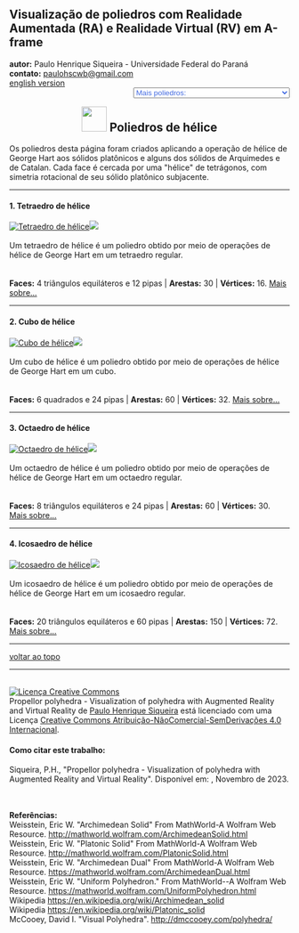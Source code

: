 <link rel="stylesheet" href="../../scripts/style.css">
<link rel="icon" type="image/png" href="../vr/salas/imagens/icone.png">
<h2>Visualização de poliedros com Realidade Aumentada (RA) e Realidade Virtual (RV) em A-frame</h2>
<b>autor:</b> Paulo Henrique Siqueira - Universidade Federal do Paraná
<br><b>contato:</b> <a href="#"> paulohscwb@gmail.com </a>
<br><a href="https://paulohscwb.github.io/polyhedra2/propellor/">english version</a>
<form style="margin: 0 auto; float:right; text-align:right; width:100%; margin-bottom:15px;">
	<select id="url" onchange="urlHandler(this.value)" style="color:royalblue;">
		<option disabled selected>Mais poliedros:</option>
		<option value="../../ArchimedeanCatalanHulls/pt-br/">Cascos convexos de Arquimedes e Catalan</option>
		<option value="../../fractalplatonic/pt-br/">Fractais dos poliedros de Platão</option>
		<option value="../../fractalnonconvex/pt-br/">Fractais dos poliedros não convexos</option>
		<option value="../../fractalarchimedean/pt-br/">Fractais dos poliedros de Arquimedes</option>
		<option value="../../chamfered/pt-br/">Poliedros chanfrados</option>
		<option disabled value="../../propellor/pt-br/">Poliedros de hélice</option>
	</select>
</form>
<script>
function urlHandler(value) {                               
    window.location.assign(`${value}`);
}
</script>

<p id="p1"></p>
  <h2 align="center"><img src="../vr/salas/imagens/icone.png" style="margin-bottom:-10px" width="45"> Poliedros de hélice</h2>
  Os poliedros desta página foram criados aplicando a operação de hélice de George Hart aos sólidos platônicos e alguns dos sólidos de Arquimedes e de Catalan. Cada face é cercada por uma "hélice" de tetrágonos, com simetria rotacional de seu sólido platônico subjacente.
 <hr>
<!-- <p align="center"><a href="#ra">Realidade Aumentada</a><span>&nbsp;&nbsp;|&nbsp;&nbsp;</span><a href="#m3d">Modelos 3D</a><span>&nbsp;&nbsp;|&nbsp;&nbsp;</span><a href="../../pt-br/">Página Inicial</a></p>
<hr>
 <h3 align="center">Sala imersiva</h3>
  <div class="embed-container"><iframe width="100%" src="../sala.htm" title="Sala Imersiva dos Poliedros chanfrados" frameborder="0" loading="lazy"></iframe></div>
  <p align="center"><img align="middle" src="../../../geometria-descritiva/videos/chamfered.gif" style="max-width: 47%; border-radius:5px; margin-right:10px" loading="lazy" alt="Sala Imersiva de RV para os Poliedros chanfrados"/><a href="../sala.htm" target="_blank">&#x1f517; link da sala</a></p>
  <hr>
  <h3 id="ra" align="center">Realidade Aumentada</h3>
  Para visualizar os poliedros chanfrados em RA, visite a página:
<p align="center"><a href="../ra.html" class="raAR" target="_blank">https://paulohscwb.github.io/polyhedra2/chamfered/ra.html</a></p> 
com qualquer navegador com um dispositivo de webcam (smartphone, tablet ou notebook).
<br>O acesso às páginas de RV é feito clicando no círculo azul que aparece em cima de cada marcador.
<p align="center"><img style="border-radius:7px;" alt="Realidade Aumentada para fractais de poliedros" src="../ar/example.jpg" width="85%"></p>
<p align="center"><img src="../ar/fractalarchimedean.gif" alt="Realidade Aumentada para fractais de poliedros" style="max-width: 92%; border-radius:5px;" loading="lazy"/></p>
<hr>
<h3 id="m3d" align="center">Modelos 3D</h3>
<!-- <iframe width="560" height="315" style="max-width:100%" src="https://www.youtube.com/embed/videoseries?list=PLy0I_lGW8HxU-mneUmSsccpRAAwbErHFq" title="YouTube video player" frameborder="0" allow="accelerometer; autoplay; clipboard-write; encrypted-media; gyroscope; picture-in-picture; web-share" allowfullscreen></iframe> -->
<h4>1. Tetraedro de hélice</h4>
<a href="../vr/PropellorTetrahedron.htm" target="_blank" title="modelo 3D" class="fotoA"><img src="../ar/62A.png" class="foto" alt="Tetraedro de hélice"></a><img src="../ar/62.png" class="qr">
 <br><br>Um tetraedro de hélice é um poliedro obtido por meio de operações de hélice de George Hart em um tetraedro regular. 
 <br><br><br><b>Faces:</b> 4 triângulos equiláteros e 12 pipas | <b>Arestas:</b> 30 | <b>Vértices:</b> 16. <a href="http://dmccooey.com/polyhedra/Propellor.html" target="_blank">Mais sobre...</a>
 <br><a href="../ra.html" class="raAR" title="Realidade aumentada" target="_blank"></a>
<hr>
<h4>2. Cubo de hélice</h4>
<a href="../vr/PropellorCube.htm" target="_blank" title="modelo 3D" class="fotoA"><img src="../ar/63A.png" class="foto" alt="Cubo de hélice"></a><img src="../ar/63.png" class="qr">
 <br><br>Um cubo de hélice é um poliedro obtido por meio de operações de hélice de George Hart em um cubo. 
 <br><br><br><b>Faces:</b> 6 quadrados e 24 pipas | <b>Arestas:</b> 60 | <b>Vértices:</b> 32. <a href="http://dmccooey.com/polyhedra/Propellor.html" target="_blank">Mais sobre...</a>
 <br><a href="../ra.html" class="raAR" title="Realidade aumentada" target="_blank"></a>
<hr>
<h4>3. Octaedro de hélice</h4>
<a href="../vr/PropellorOctahedron.htm" target="_blank" title="modelo 3D" class="fotoA"><img src="../ar/64A.png" class="foto" alt="Octaedro de hélice"></a><img src="../ar/64.png" class="qr">
 <br><br>Um octaedro de hélice é um poliedro obtido por meio de operações de hélice de George Hart em um octaedro regular. 
 <br><br><br><b>Faces:</b> 8 triângulos equiláteros e 24 pipas | <b>Arestas:</b> 60 | <b>Vértices:</b> 30. <a href="http://dmccooey.com/polyhedra/Propellor.html" target="_blank">Mais sobre...</a>
 <br><a href="../ra.html" class="raAR" title="Realidade aumentada" target="_blank"></a>
<hr>
<h4>4. Icosaedro de hélice</h4>
<a href="../vr/PropellorIcosahedron.htm" target="_blank" title="modelo 3D" class="fotoA"><img src="../ar/65A.png" class="foto" alt="Icosaedro de hélice"></a><img src="../ar/65.png" class="qr">
 <br><br>Um icosaedro de hélice é um poliedro obtido por meio de operações de hélice de George Hart em um icosaedro regular. 
 <br><br><br><b>Faces:</b> 20 triângulos equiláteros e 60 pipas | <b>Arestas:</b> 150 | <b>Vértices:</b> 72. <a href="http://dmccooey.com/polyhedra/Propellor.html" target="_blank">Mais sobre...</a>
 <br><a href="../ra.html" class="raAR" title="Realidade aumentada" target="_blank"></a>
<hr>
<p class="topop"><a href="#p1" class="topo">voltar ao topo</a></p>
<hr>

<br><a rel="license" href="http://creativecommons.org/licenses/by-nc-nd/4.0/"><img alt="Licença Creative Commons" style="border-width:0" src="https://i.creativecommons.org/l/by-nc-nd/4.0/88x31.png" loading="lazy"/></a><br /><span xmlns:dct="http://purl.org/dc/terms/" property="dct:title">Propellor polyhedra - Visualization of polyhedra with Augmented Reality and Virtual Reality</span> de <a xmlns:cc="http://creativecommons.org/ns#" href="https://paulohscwb.github.io/polyhedra2/propellor/pt-br/" property="cc:attributionName" rel="cc:attributionURL">Paulo Henrique Siqueira</a> está licenciado com uma Licença <a rel="license" href="http://creativecommons.org/licenses/by-nc-nd/4.0/">Creative Commons Atribuição-NãoComercial-SemDerivações 4.0 Internacional</a>.

<h4>Como citar este trabalho:</h4> 
<p>Siqueira, P.H., "Propellor polyhedra - Visualization of polyhedra with Augmented Reality and Virtual Reality". Disponível em: <https://paulohscwb.github.io/polyhedra2/propellor/pt-br/>, Novembro de 2023.</p>
<!--<a target="_blank" href="https://doi.org/10.5281/zenodo.8272770"><img src="https://zenodo.org/badge/DOI/10.5281/zenodo.8272770.svg" alt="DOI"></a>-->
<br><br><b>Referências:</b>
<br>Weisstein, Eric W. "Archimedean Solid" From MathWorld-A Wolfram Web Resource. <a href="http://mathworld.wolfram.com/ArchimedeanSolid.html" target="_blank">http://mathworld.wolfram.com/ArchimedeanSolid.html</a>
<br>Weisstein, Eric W. "Platonic Solid" From MathWorld-A Wolfram Web Resource. <a href="http://mathworld.wolfram.com/PlatonicSolid.html" target="_blank">http://mathworld.wolfram.com/PlatonicSolid.html</a>
<br>Weisstein, Eric W. "Archimedean Dual" From MathWorld-A Wolfram Web Resource. <a href="https://mathworld.wolfram.com/ArchimedeanDual.html" target="_blank">https://mathworld.wolfram.com/ArchimedeanDual.html</a>
<br>Weisstein, Eric W. "Uniform Polyhedron." From MathWorld--A Wolfram Web Resource. <a href="https://mathworld.wolfram.com/UniformPolyhedron.html" target="_blank">https://mathworld.wolfram.com/UniformPolyhedron.html</a>
<br>Wikipedia <a href="https://en.wikipedia.org/wiki/Archimedean_solid" target="_blank">https://en.wikipedia.org/wiki/Archimedean_solid</a>
<br>Wikipedia <a href="https://en.wikipedia.org/wiki/en.wikipedia.org/wiki/Platonic_solid" target="_blank">https://en.wikipedia.org/wiki/Platonic_solid</a>
<br>McCooey, David I. "Visual Polyhedra". <a href="http://dmccooey.com/polyhedra/" target="_blank">http://dmccooey.com/polyhedra/</a>
